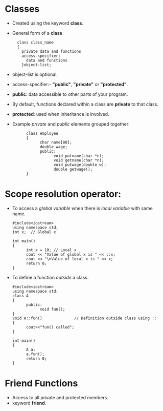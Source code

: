 # Classes
* Created using the keyword __class__.
* General form of a __class__
      
        class class_name
        {
          private data and functions
          access-specifier:
            data and functions
          }object-list;

* object-list is optional. 
* access-specifier:- __"public"__, __"private"__ or __"protected"__.
* __public__: data accessible to other parts of your program.
* By default, functions declared within a class are __private__ to that class.
* __protected__: used when inheritance is involved. 

* Example _private_ and _public_ elements grouped together:
      
            class employee
            {
                  char name[80];
                  double wage;
                  public:
                        void putname(char *n);
                        void getname(char *n);
                        void putwage(double w);
                        double getwage();
            }






# Scope resolution operator:
* To access a _global variable_ when there is _local variable_ with same name.

      #include<iostream> 
      using namespace std;
      int x;  // Global x
  
      int main()
      {
            int x = 10; // Local x
            cout << "Value of global x is " << ::x;
            cout << "\nValue of local x is " << x;  
            return 0;
      }
      
* To define a function _outside_ a class.
     
      #include<iostream>
      using namespace std;
      class A
      {
            public:
                  void fun();
      }
      void A::fun()              // Definition outside class using ::
      {
            cout<<"fun() called";
      }
      
      int main()
      {
            A a;
            a.fun();
            return 0;
      }
      
      
     
# Friend Functions
* Access to all private and protected members.
* keyword __friend__.

      
      
      
      
      
      
      
      
      
      
      
      
      
      
      
      
      
      
      
      
      
      
    
